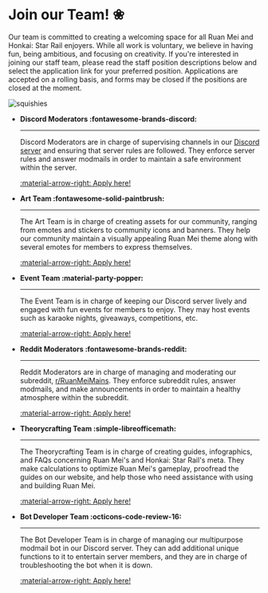 # Join our Team! ❀
Our team is committed to creating a welcoming space for all Ruan Mei and Honkai: Star Rail enjoyers. While all work is voluntary, we believe in having fun, being ambitious, and focusing on creativity. If you're interested in joining our staff team, please read the staff position descriptions below and select the application link for your preferred position. Applications are accepted on a rolling basis, and forms may be closed if the positions are closed at the moment.

![squishies](https://media.discordapp.net/attachments/1106786214608109669/1185583887431258172/ruan_mei_squishies1.gif?ex=65902409&is=657daf09&hm=91b4dc9686841cd81c978d257c0fc24bc8c88b3d521abac8116c9952e675f75c&=&width=1165&height=655)
<div class="grid cards" markdown>

-   **Discord Moderators :fontawesome-brands-discord:**

    ---

    Discord Moderators are in charge of supervising channels in our [Discord server](https://discord.gg/ruanmei) and ensuring that server rules are followed. They enforce server rules and answer modmails in order to maintain a safe environment within the server.
    
    [:material-arrow-right: Apply here!](https://docs.google.com/forms/d/e/1FAIpQLSdMalZaE0vaQbTwBOHf0_CfK1T8TPpxm5U0UJ2reYbeRaAb6g/viewform?usp=sf_link)
    
-   **Art Team :fontawesome-solid-paintbrush:**

    ---

    The Art Team is in charge of creating assets for our community, ranging from emotes and stickers to community icons and banners. They help our community maintain a visually appealing Ruan Mei theme along with several emotes for members to express themselves.
    
    [:material-arrow-right: Apply here!](https://docs.google.com/forms/d/e/1FAIpQLScgONHsD982olHEzaPL42u_5v5T67ZT34aUWLDBaq8UDO6AJg/viewform?usp=sf_link)

-   **Event Team :material-party-popper:**

    ---

    The Event Team is in charge of keeping our Discord server lively and engaged with fun events for members to enjoy. They may host events such as karaoke nights, giveaways, competitions, etc.
    
    [:material-arrow-right: Apply here!](https://docs.google.com/forms/d/e/1FAIpQLSetRKiSoTdVeOlgm-7FMgcvAm86U_NWy1SdMOFjQjQ9SIjjkg/viewform?usp=sf_link)
    
-   **Reddit Moderators :fontawesome-brands-reddit:**

    ---

    Reddit Moderators are in charge of managing and moderating our subreddit, [r/RuanMeiMains](https://www.reddit.com/r/RuanMeiMains/). They enforce subreddit rules, answer modmails, and make announcements in order to maintain a healthy atmosphere within the subreddit.
    
    [:material-arrow-right: Apply here!](https://docs.google.com/forms/d/e/1FAIpQLSdk6SJ-KfcuRqNj0AgsucurNw32std5yx5IS7o-rp05czLNmg/viewform?usp=sf_link)
    
-   **Theorycrafting Team :simple-libreofficemath:**

    ---

    The Theorycrafting Team is in charge of creating guides, infographics, and FAQs concerning Ruan Mei's and Honkai: Star Rail's meta. They make calculations to optimize Ruan Mei's gameplay, proofread the guides on our website, and help those who need assistance with using and building Ruan Mei.
    
    [:material-arrow-right: Apply here!](https://docs.google.com/forms/d/e/1FAIpQLSfEiflXqcqtEZzaY2Mea7b0apv-PAwmyb8jSwR53f9VmhPAGQ/viewform?usp=sf_link)
    
-   **Bot Developer Team :octicons-code-review-16:**

    ---

    The Bot Developer Team is in charge of managing our multipurpose modmail bot in our Discord server. They can add additional unique functions to it to entertain server members, and they are in charge of troubleshooting the bot when it is down.
    
    [:material-arrow-right: Apply here!](https://docs.google.com/forms/d/e/1FAIpQLSf725jYKdn8KH75zdTL805IWhghOqLyNOVAAcVYxt5nf8pRgw/viewform?usp=sf_link)
    
</div>